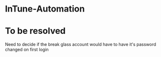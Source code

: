 # InTune-Automation
 
# To be resolved

Need to decide if the break glass account would have to have it's password changed on first login